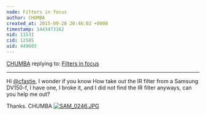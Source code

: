 ```yaml
---
node: Filters in focus
author: CHUMBA
created_at: 2015-09-28 20:46:02 +0000
timestamp: 1443473162
nid: 11531
cid: 12585
uid: 449603
---
```




[CHUMBA](../profile/CHUMBA) replying to: [Filters in focus](../notes/cfastie/01-19-2015/filters-in-focus)

----
Hi [@cfastie](/profile/cfastie), I wonder if you know How take out the IR filter from a Samsung DV150-f, I have one, I broke it, and I did not find the IR filter anyways, can you help me out?

Thanks.
CHUMBA
[![SAM_0246.JPG](https://i.publiclab.org/system/images/photos/000/011/698/medium/SAM_0246.JPG)](https://i.publiclab.org/system/images/photos/000/011/698/original/SAM_0246.JPG)


